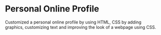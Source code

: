 # Personal Online Profile

Customized a personal online profile by using HTML, CSS by adding graphics, customizing text and improving the look of a webpage using CSS.
